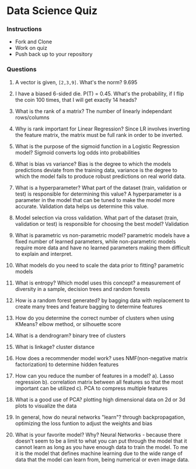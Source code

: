 # Data Science Quiz

### Instructions

- Fork and Clone
- Work on quiz
- Push back up to your repository

### Questions

1. A vector is given, `[2,3,9]`. What's the norm?
    9.695

2. I have a biased 6-sided die. P(T) = 0.45. What's the probability, if I flip the coin 100 times, that I will get exactly 14 heads?
    

3. What is the rank of a matrix?
    The number of linearly independant rows/columns

4. Why is rank important for Linear Regression?
    Since LR involves inverting the feature matrix, the matrix must be full rank in order to be inverted.

5. What is the purpose of the sigmoid function in a Logistic Regression model?
    Sigmoid converts log odds into probabilities

6. What is bias vs variance?
    Bias is the degree to which the models predictions deviate from the training data, variance is the degree to which the model fails to produce robust predictions on real world data.

7. What is a hyperparameter? What part of the dataset (train, validation or test) is responsible for determining this value? 
    A hyperparameter is a parameter in the model that can be tuned to make the model more accurate. Validation data helps us determine this value. 

8. Model selection via cross validation. What part of the dataset (train, validation or test) is responsible for choosing the best model?
    Validation

9. What is parametric vs non-parametric model?
    parametric models have a fixed number of learned parameters, while non-parametric models require more data and have no learned parameters making them difficult to explain and interpret. 
    
10. What models do you need to scale the data prior to fitting?
    parametric models

11. What is entropy? Which model uses this concept?
    a measurement of diversity in a sample, decision trees and random forests

12. How is a random forest generated?
    by bagging data with replacement to create many trees and feature bagging to determine features

13. How do you determine the correct number of clusters when using KMeans?
    elbow method, or silhouette score

14. What is a dendrogram?
    binary tree of clusters

15. What is linkage?
    cluster distance

16. How does a recommender model work?
    uses NMF(non-negative matrix factorization) to determine hidden features

17. How can you reduce the number of features in a model?
    a). Lasso regression
    b). correlation matrix between all features so that the most important can be utilized
    c). PCA to compress multiple features

18. What is a good use of PCA?
    plotting high dimensional data on 2d or 3d plots to visualize the data

19. In general, how do neural networks "learn"?
    through backpropagation, optimizing the loss funtion to adjust the weights and bias

20. What is your favorite model? Why?
    Neural Networks - because there doesn't seem to be a limit to what you can put through the model that it cannot learn as long as you have enough data to train the model. To me it is the model that defines machine learning due to the wide range of data that the model can learn from, being numerical or even image data. 